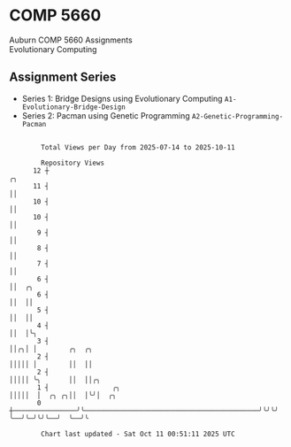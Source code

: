 # COMP 5660
Auburn COMP 5660 Assignments  
Evolutionary Computing

## Assignment Series
- Series 1: Bridge Designs using Evolutionary Computing `A1-Evolutionary-Bridge-Design`
- Series 2: Pacman using Genetic Programming `A2-Genetic-Programming-Pacman`

```

        Total Views per Day from 2025-07-14 to 2025-10-11

        Repository Views
      12 ┼                                                              ╭╮
      11 ┤                                                              ││
      10 ┤                                                              ││
      10 ┤                                                              ││
       9 ┤                                                              ││
       8 ┤                                                              ││
       7 ┤                                                              ││
       6 ┤                                                              ││  ╭╮
       6 ┤                                                              ││  ││
       5 ┤                                                              ││  ││
       4 ┤                                                              ││  │╰╮
       3 ┤                                                              ││╭╮│ │        ╭╮  ╭╮
       2 ┤                                                              │││││ │        ││  ││
       2 ┤                                                              │││││ ╰╮       ││  ││╭╮
       1 ┤                ╭╮                                            │││││  │  ╭╮ ╭╮││  │╰╯│  ╭╮
       0 ┼────────────────╯╰────────────────────────────────────────────╯╰╯╰╯  ╰──╯╰─╯╰╯╰──╯  ╰──╯╰

        Chart last updated - Sat Oct 11 00:51:11 2025 UTC
        
```
